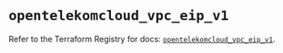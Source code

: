 # `opentelekomcloud_vpc_eip_v1`

Refer to the Terraform Registry for docs: [`opentelekomcloud_vpc_eip_v1`](https://registry.terraform.io/providers/opentelekomcloud/opentelekomcloud/1.36.5/docs/resources/vpc_eip_v1).

